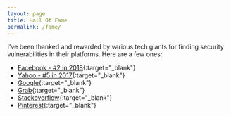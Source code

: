 ```yaml
---
layout: page
title: Hall Of Fame
permalink: /fame/
---
```


I've been thanked and rewarded by various tech giants for finding security vulnerabilities in their platforms. Here are a few ones:

- [Facebook - #2 in 2018](https://www.facebook.com/whitehat/thanks){:target="_blank"}
- [Yahoo - #5 in 2017](https://hackerone.com/yahoo/thanks/2017){:target="_blank"}
- [Google](https://bughunter.withgoogle.com/profile/0f9586cb-193c-419f-8f12-475ebfd0edb8){:target="_blank"}
- [Grab](https://hackerone.com/grab/thanks/2017){:target="_blank"}
- [Stackoverflow](https://stackexchange.com/about/security){:target="_blank"}
- [Pinterest](https://bugcrowd.com/pinterest/hall-of-fame){:target="_blank"}
